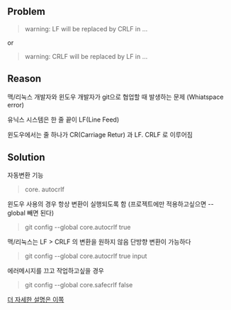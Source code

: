 ## Problem

> warning: LF will be replaced by CRLF in ...

or

> warning: CRLF will be replaced by LF in ...

## Reason
맥/리눅스 개발자와 윈도우 개발자가 git으로 협업할 때 발생하는 문제 (Whiatspace error)

유닉스 시스템은 한 줄 끝이 LF(Line Feed)

윈도우에서는 줄 하나가 CR(Carriage Retur) 과 LF. CRLF 로 이루어짐

## Solution
자동변환 기능
> core. autocrlf

윈도우 사용의 경우 항상 변환이 실행되도록 함 (프로젝트에만 적용하고싶으면 --global 빼면 된다)
> git config --global core.autocrlf true

맥/리눅스는 LF > CRLF 의 변환을 원하지 않음
단방향 변환이 가능하다
> git config --global core.autocrlf true input

에러메시지를 끄고 작업하고싶을 경우
>git config --global core.safecrlf false

[더 자세한 설명은 이쪽](https://www.lesstif.com/pages/viewpage.action?pageId=20776404)
